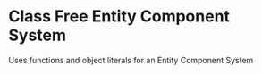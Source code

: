 # Class Free Entity Component System

Uses functions and object literals for an Entity Component System
